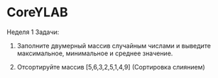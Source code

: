 # CoreYLAB
Неделя 1
Задачи:

1. Заполните двумерный массив случайным числами и выведите максимальное, минимальное и среднее значение. 

2. Отсортируйте массив [5,6,3,2,5,1,4,9] (Сортировка слиянием)
